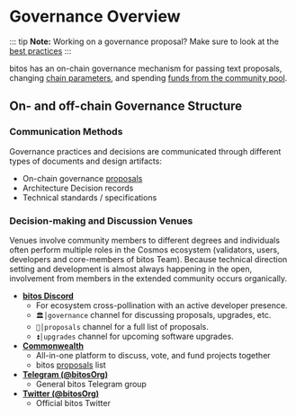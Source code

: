 <!--
order: 1
title: "Overview"
-->

# Governance Overview

::: tip
**Note:** Working on a governance proposal? Make sure to look at the [best practices](./best_practices.md)
:::

bitos has an on-chain governance mechanism for passing
text proposals, changing [chain parameters](./param_change.md), and spending [funds from the community pool](./community_pool.md).

## On- and off-chain Governance Structure

### Communication Methods

Governance practices and decisions are communicated through different types of documents and design artifacts:

- On-chain governance [proposals](https://www.mintscan.io/bitos/proposals)
- Architecture Decision records
- Technical standards / specifications

### Decision-making and Discussion Venues

Venues involve community members to different degrees and individuals often perform multiple roles in the Cosmos ecosystem (validators, users, developers and core-members of bitos Team). Because technical direction setting and development is almost always happening in the open, involvement from members in the extended community occurs organically.

- **[bitos Discord](https://discord.gg/bitos)**
    - For ecosystem cross-pollination with an active developer presence.
    - `🏛│governance` channel for discussing proposals, upgrades, etc.
    - `📜│proposals` channel for a full list of proposals.
    - `⏫│upgrades` channel for upcoming software upgrades.
- **[Commonwealth](https://commonwealth.im/bitos)**
    - All-in-one platform to discuss, vote, and fund projects together
    - bitos [proposals](https://commonwealth.im/bitos/proposals) list
- **[Telegram (@bitosOrg)](https://t.me/bitosOrg)**
    - General bitos Telegram group
- **[Twitter (@bitosOrg)](https://twitter.com/bitosOrg)**
    - Official bitos Twitter
